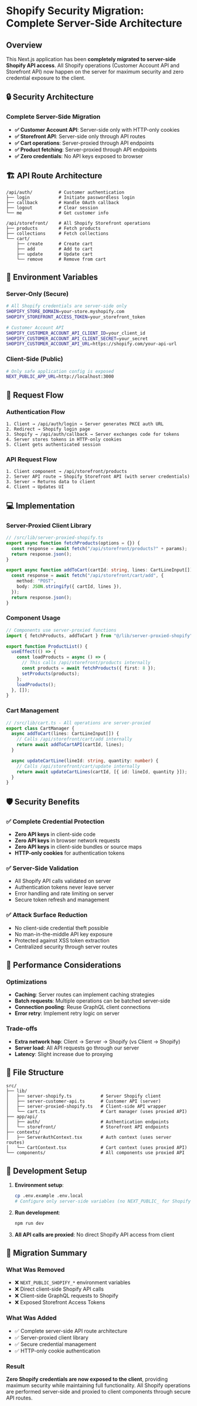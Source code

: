 # Shopify Security Migration: Complete Server-Side Architecture

## Overview

This Next.js application has been **completely migrated to server-side Shopify API access**. All Shopify operations (Customer Account API and Storefront API) now happen on the server for maximum security and zero credential exposure to the client.

## 🔒 Security Architecture

### Complete Server-Side Migration

- **✅ Customer Account API**: Server-side only with HTTP-only cookies
- **✅ Storefront API**: Server-side only through API routes
- **✅ Cart operations**: Server-proxied through API endpoints
- **✅ Product fetching**: Server-proxied through API endpoints
- **✅ Zero credentials**: No API keys exposed to browser

## 🏗️ API Route Architecture

```
/api/auth/          # Customer authentication
├── login           # Initiate passwordless login
├── callback        # Handle OAuth callback
├── logout          # Clear session
└── me              # Get customer info

/api/storefront/    # All Shopify Storefront operations
├── products        # Fetch products
├── collections     # Fetch collections
└── cart/
    ├── create      # Create cart
    ├── add         # Add to cart
    ├── update      # Update cart
    └── remove      # Remove from cart
```

## 📝 Environment Variables

### Server-Only (Secure)

```bash
# All Shopify credentials are server-side only
SHOPIFY_STORE_DOMAIN=your-store.myshopify.com
SHOPIFY_STOREFRONT_ACCESS_TOKEN=your_storefront_token

# Customer Account API
SHOPIFY_CUSTOMER_ACCOUNT_API_CLIENT_ID=your_client_id
SHOPIFY_CUSTOMER_ACCOUNT_API_CLIENT_SECRET=your_secret
SHOPIFY_CUSTOMER_ACCOUNT_API_URL=https://shopify.com/your-api-url
```

### Client-Side (Public)

```bash
# Only safe application config is exposed
NEXT_PUBLIC_APP_URL=http://localhost:3000
```

## 🔄 Request Flow

### Authentication Flow

```
1. Client → /api/auth/login → Server generates PKCE auth URL
2. Redirect → Shopify login page
3. Shopify → /api/auth/callback → Server exchanges code for tokens
4. Server stores tokens in HTTP-only cookies
5. Client gets authenticated session
```

### API Request Flow

```
1. Client component → /api/storefront/products
2. Server API route → Shopify Storefront API (with server credentials)
3. Server → Returns data to client
4. Client → Updates UI
```

## 💻 Implementation

### Server-Proxied Client Library

```typescript
// /src/lib/server-proxied-shopify.ts
export async function fetchProducts(options = {}) {
  const response = await fetch("/api/storefront/products?" + params);
  return response.json();
}

export async function addToCart(cartId: string, lines: CartLineInput[]) {
  const response = await fetch("/api/storefront/cart/add", {
    method: "POST",
    body: JSON.stringify({ cartId, lines }),
  });
  return response.json();
}
```

### Component Usage

```typescript
// Components use server-proxied functions
import { fetchProducts, addToCart } from "@/lib/server-proxied-shopify";

export function ProductList() {
  useEffect(() => {
    const loadProducts = async () => {
      // This calls /api/storefront/products internally
      const products = await fetchProducts({ first: 8 });
      setProducts(products);
    };
    loadProducts();
  }, []);
}
```

### Cart Management

```typescript
// /src/lib/cart.ts - All operations are server-proxied
export class CartManager {
  async addToCart(lines: CartLineInput[]) {
    // Calls /api/storefront/cart/add internally
    return await addToCartAPI(cartId, lines);
  }

  async updateCartLine(lineId: string, quantity: number) {
    // Calls /api/storefront/cart/update internally
    return await updateCartLines(cartId, [{ id: lineId, quantity }]);
  }
}
```

## 🛡️ Security Benefits

### ✅ Complete Credential Protection

- **Zero API keys** in client-side code
- **Zero API keys** in browser network requests
- **Zero API keys** in client-side bundles or source maps
- **HTTP-only cookies** for authentication tokens

### ✅ Server-Side Validation

- All Shopify API calls validated on server
- Authentication tokens never leave server
- Error handling and rate limiting on server
- Secure token refresh and management

### ✅ Attack Surface Reduction

- No client-side credential theft possible
- No man-in-the-middle API key exposure
- Protected against XSS token extraction
- Centralized security through server routes

## 🚀 Performance Considerations

### Optimizations

- **Caching**: Server routes can implement caching strategies
- **Batch requests**: Multiple operations can be batched server-side
- **Connection pooling**: Reuse GraphQL client connections
- **Error retry**: Implement retry logic on server

### Trade-offs

- **Extra network hop**: Client → Server → Shopify (vs Client → Shopify)
- **Server load**: All API requests go through our server
- **Latency**: Slight increase due to proxying

## 📁 File Structure

```
src/
├── lib/
│   ├── server-shopify.ts           # Server Shopify client
│   ├── server-customer-api.ts      # Customer API (server)
│   ├── server-proxied-shopify.ts   # Client-side API wrapper
│   └── cart.ts                     # Cart manager (uses proxied API)
├── app/api/
│   ├── auth/                       # Authentication endpoints
│   └── storefront/                 # Storefront API endpoints
├── contexts/
│   ├── ServerAuthContext.tsx       # Auth context (uses server routes)
│   └── CartContext.tsx             # Cart context (uses proxied API)
└── components/                     # All components use proxied API
```

## 🔧 Development Setup

1. **Environment setup**:

   ```bash
   cp .env.example .env.local
   # Configure only server-side variables (no NEXT_PUBLIC_ for Shopify)
   ```

2. **Run development**:

   ```bash
   npm run dev
   ```

3. **All API calls are proxied**: No direct Shopify API access from client

## 🎯 Migration Summary

### What Was Removed

- ❌ `NEXT_PUBLIC_SHOPIFY_*` environment variables
- ❌ Direct client-side Shopify API calls
- ❌ Client-side GraphQL requests to Shopify
- ❌ Exposed Storefront Access Tokens

### What Was Added

- ✅ Complete server-side API route architecture
- ✅ Server-proxied client library
- ✅ Secure credential management
- ✅ HTTP-only cookie authentication

### Result

**Zero Shopify credentials are now exposed to the client**, providing maximum security while maintaining full functionality. All Shopify operations are performed server-side and proxied to client components through secure API routes.
